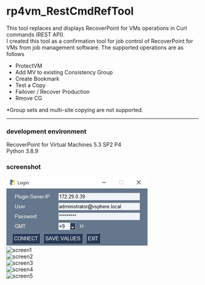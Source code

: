 # rp4vm_RestCmdRefTool

This tool replaces and displays RecoverPoint for VMs operations in Curl commands (REST API).  
I created this tool as a confirmation tool for job control of RecoverPoint for VMs from job management software.
The supported operations are as follows
 - ProtectVM
 - Add MV to existing Consistency Group
 - Create Bookmark
 - Test a Copy
 - Failover / Recover Production
 - Rmove CG

*Group sets and multi-site copying are not supported.

---
### development environment
RecoverPoint for Virtual Machines 5.3 SP2 P4  
Python 3.8.9  

### screenshot ###
![login](image/screen0.jpg)  
![screen1](image/screen1.jpg)  
![screen2](image/screen2.jpg)  
![screen3](image/screen3.jpg)  
![screen4](image/screen4.jpg)  
![screen5](image/screen5.jpg)  
